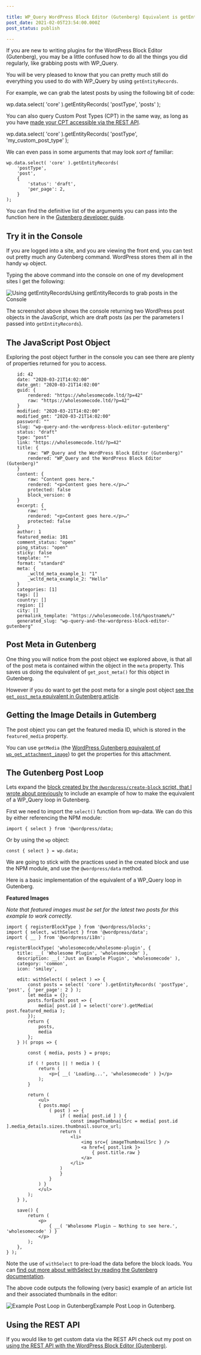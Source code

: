 ```yaml
---

title: WP_Query WordPress Block Editor (Gutenberg) Equivalent is getEntityRecords
post_date: 2021-02-05T23:54:00.000Z
post_status: publish

---
```


If you are new to writing plugins for the WordPress Block Editor (Gutenberg), you may be a little confused how to do all the things you did regularly, like grabbing posts with WP\_Query.

You will be very pleased to know that you can pretty much still do everything you used to do with WP\_Query by using `getEntityRecords`.

For example, we can grab the latest posts by using the following bit of code:

wp.data.select( 'core' ).getEntityRecords( 'postType', 'posts' );

You can also query Custom Post Types (CPT) in the same way, as long as you have [made your CPT accessible via the REST API](https://developer.wordpress.org/rest-api/extending-the-rest-api/adding-rest-api-support-for-custom-content-types/#registering-a-custom-post-type-with-rest-api-support).

wp.data.select( 'core' ).getEntityRecords( 'postType', 'my\_custom\_post\_type' );

We can even pass in some arguments that may look _sort of_ familiar:

```
wp.data.select( 'core' ).getEntityRecords(
	'postType', 
	'post', 
	{
        'status': 'draft', 
		'per_page': 2, 
	} 
);
````

You can find the definitive list of the arguments you can pass into the function here in the [Gutenberg developer guide](https://developer.wordpress.org/rest-api/reference/posts/#arguments).

Try it in the Console
---------------------

If you are logged into a site, and you are viewing the front end, you can test out pretty much any Gutenberg command. WordPress stores them all in the handy `wp` object.

Typing the above command into the console on one of my development sites I get the following:

![Using getEntityRecords](https://cdn.hashnode.com/res/hashnode/image/upload/v1639989972984/W4DmEwrR2.png)Using getEntityRecords to grab posts in the Console

The screenshot above shows the console returning two WordPress post objects in the JavaScript, which are draft posts (as per the parameters I passed into `getEntityRecords`).

The JavaScript Post Object
--------------------------

Exploring the post object further in the console you can see there are plenty of properties returned for you to access.

```
    id: 42
    date: "2020-03-21T14:02:00"
    date_gmt: "2020-03-21T14:02:00"
    guid: {
    	rendered: "https://wholesomecode.ltd/?p=42"
    	raw: "https://wholesomecode.ltd/?p=42"
    }
    modified: "2020-03-21T14:02:00"
    modified_gmt: "2020-03-21T14:02:00"
    password: ""
    slug: "wp-query-and-the-wordpress-block-editor-gutenberg"
    status: "draft"
    type: "post"
    link: "https://wholesomecode.ltd/?p=42"
    title: {
    	raw: "WP_Query and the WordPress Block Editor (Gutenberg)"
    	rendered: "WP_Query and the WordPress Block Editor (Gutenberg)"
    }
    content: {
    	raw: "Content goes here."	
    	rendered: "<p>Content goes here.</p>↵"
    	protected: false
    	block_version: 0
    }
    excerpt: {
    	raw: ""
    	rendered: "<p>Content goes here.</p>↵"
    	protected: false
    }
    author: 1
    featured_media: 101
    comment_status: "open"
    ping_status: "open"
    sticky: false
    template: ""
    format: "standard"
    meta: {
    	_wcltd_meta_example_1: "1" 		
    	_wcltd_meta_example_2: "Hello"
    }
    categories: [1]
    tags: []
    country: []
    region: []
    city: []
    permalink_template: "https://wholesomecode.ltd/%postname%/"
    generated_slug: "wp-query-and-the-wordpress-block-editor-gutenberg"
```

Post Meta in Gutenberg
----------------------

One thing you will notice from the post object we explored above, is that all of the post meta is contained within the object in the `meta` property. This saves us doing the equivalent of `get_post_meta()` for this object in Gutenberg.

However if you do want to get the post meta for a single post object [see the `get_post_meta` equivalent in Gutenberg article](https://wholesomecode.ltd/blog/get_post_meta-wordpress-block-editor-gutenberg-equivalent-is-geteditedpostattributemeta/?preview_id=3880&preview_nonce=46ba9ffabf&preview=true).

Getting the Image Details in Gutemberg
--------------------------------------

The post object you can get the featured media ID, which is stored in the `featured_media` property.

You can use `getMedia` (the [WordPress Gutenberg equivalent of `wp_get_attachment_image`](https://wholesomecode.ltd/blog/wp_get_attachment_image-gutenberg-equivalent-getmeta/)) to get the properties for this attachment.

The Gutenberg Post Loop
-----------------------

Lets expand the [block created by the `@wordpress/create-block` script, that I wrote about previously](https://wholesomecode.ltd/articles/an-overview-of-the-wordpress-create-block-script/) to include an example of how to make the equivalent of a WP\_Query loop in Gutenberg.

First we need to import the `select()` function from wp-data. We can do this by either referencing the NPM module:

`import { select } from '@wordpress/data;`

Or by using the `wp` object:

`const { select } = wp.data;`

We are going to stick with the practices used in the created block and use the NPM module, and use the `@wordpress/data` method.

Here is a basic implementation of the equivalent of a WP\_Query loop in Gutenberg.

**Featured Images**

*Note that featured images must be set for the latest two posts for this example to work correctly.*

```
import { registerBlockType } from '@wordpress/blocks';
import { select, withSelect } from '@wordpress/data';
import { __ } from '@wordpress/i18n';

registerBlockType( 'wholesomecode/wholesome-plugin', {
	title: __( 'Wholesome Plugin', 'wholesomecode' ),
	description: __( 'Just an Example Plugin', 'wholesomecode' ),
	category: 'common',
	icon: 'smiley',

	edit: withSelect( ( select ) => {
		const posts = select( 'core' ).getEntityRecords( 'postType', 'post', { 'per_page': 2 } );
		let media = {};
		posts.forEach( post => {
			media[ post.id ] = select('core').getMedia( post.featured_media );
		});
		return {
			posts,
			media
		};
	} )( props => {

		const { media, posts } = props;

		if ( ! posts || ! media ) {
			return (
				<p>{ __( 'Loading...', 'wholesomecode' ) }</p>
			);
		}

		return (
			<ul>
			{ posts.map(
				( post ) => {
					if ( media[ post.id ] ) {
						const imageThumbnailSrc = media[ post.id ].media_details.sizes.thumbnail.source_url;
					return (
						<li>
							<img src={ imageThumbnailSrc } />
							<a href={ post.link }>
								{ post.title.raw }
							</a>
						</li>
					)
					}
				}
			) }
			</ul>
		);
	} ),

	save() {
		return (
			<p>
				{ __( 'Wholesome Plugin – Nothing to see here.', 'wholesomecode' ) }
			</p>
		);
	},
} );

```

Note the use of `withSelect` to pre-load the data before the block loads. You can [find out more about withSelect by reading the Gutenberg documentation](https://developer.wordpress.org/block-editor/packages/packages-data/#withSelect).

The above code outputs the following (very basic) example of an article list and their associated thumbnails in the editor:

![Example Post Loop in Gutenberg](https://cdn.hashnode.com/res/hashnode/image/upload/v1639989977832/GcYsy9lSg.png)Example Post Loop in Gutenberg.

Using the REST API
------------------

If you would like to get custom data via the REST API check out my post on [using the REST API with the WordPress Block Editor (Gutenberg)](https://wholesomecode.ltd/articles/using-the-wordpress-block-editor-gutenberg-with-the-rest-api/).